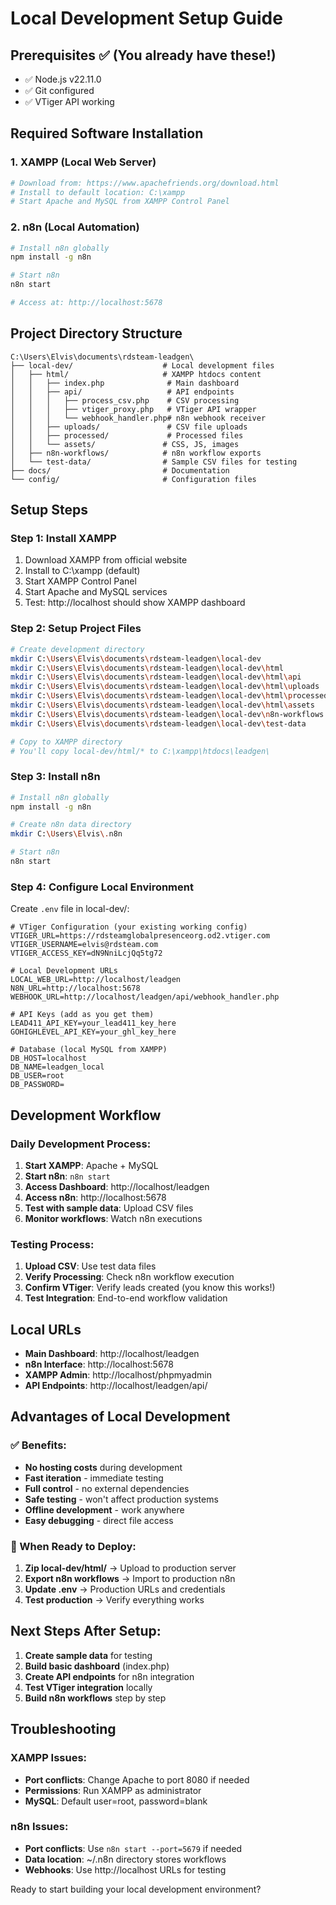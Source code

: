 # Local Development Setup Guide

## Prerequisites ✅ (You already have these!)
- ✅ Node.js v22.11.0 
- ✅ Git configured
- ✅ VTiger API working

## Required Software Installation

### 1. XAMPP (Local Web Server)
```bash
# Download from: https://www.apachefriends.org/download.html
# Install to default location: C:\xampp
# Start Apache and MySQL from XAMPP Control Panel
```

### 2. n8n (Local Automation)
```bash
# Install n8n globally
npm install -g n8n

# Start n8n
n8n start

# Access at: http://localhost:5678
```

## Project Directory Structure

```
C:\Users\Elvis\documents\rdsteam-leadgen\
├── local-dev/                    # Local development files
│   ├── html/                     # XAMPP htdocs content
│   │   ├── index.php              # Main dashboard
│   │   ├── api/                   # API endpoints
│   │   │   ├── process_csv.php    # CSV processing
│   │   │   ├── vtiger_proxy.php   # VTiger API wrapper
│   │   │   └── webhook_handler.php# n8n webhook receiver
│   │   ├── uploads/               # CSV file uploads
│   │   ├── processed/             # Processed files
│   │   └── assets/               # CSS, JS, images
│   ├── n8n-workflows/            # n8n workflow exports
│   └── test-data/                # Sample CSV files for testing
├── docs/                         # Documentation
└── config/                       # Configuration files
```

## Setup Steps

### Step 1: Install XAMPP
1. Download XAMPP from official website
2. Install to C:\xampp (default)
3. Start XAMPP Control Panel
4. Start Apache and MySQL services
5. Test: http://localhost should show XAMPP dashboard

### Step 2: Setup Project Files
```bash
# Create development directory
mkdir C:\Users\Elvis\documents\rdsteam-leadgen\local-dev
mkdir C:\Users\Elvis\documents\rdsteam-leadgen\local-dev\html
mkdir C:\Users\Elvis\documents\rdsteam-leadgen\local-dev\html\api
mkdir C:\Users\Elvis\documents\rdsteam-leadgen\local-dev\html\uploads
mkdir C:\Users\Elvis\documents\rdsteam-leadgen\local-dev\html\processed
mkdir C:\Users\Elvis\documents\rdsteam-leadgen\local-dev\html\assets
mkdir C:\Users\Elvis\documents\rdsteam-leadgen\local-dev\n8n-workflows
mkdir C:\Users\Elvis\documents\rdsteam-leadgen\local-dev\test-data

# Copy to XAMPP directory
# You'll copy local-dev/html/* to C:\xampp\htdocs\leadgen\
```

### Step 3: Install n8n
```bash
# Install n8n globally
npm install -g n8n

# Create n8n data directory
mkdir C:\Users\Elvis\.n8n

# Start n8n
n8n start
```

### Step 4: Configure Local Environment
Create `.env` file in local-dev/:
```env
# VTiger Configuration (your existing working config)
VTIGER_URL=https://rdsteamglobalpresenceorg.od2.vtiger.com
VTIGER_USERNAME=elvis@rdsteam.com
VTIGER_ACCESS_KEY=dN9NniLcjQq5tg72

# Local Development URLs
LOCAL_WEB_URL=http://localhost/leadgen
N8N_URL=http://localhost:5678
WEBHOOK_URL=http://localhost/leadgen/api/webhook_handler.php

# API Keys (add as you get them)
LEAD411_API_KEY=your_lead411_key_here
GOHIGHLEVEL_API_KEY=your_ghl_key_here

# Database (local MySQL from XAMPP)
DB_HOST=localhost
DB_NAME=leadgen_local
DB_USER=root
DB_PASSWORD=
```

## Development Workflow

### Daily Development Process:
1. **Start XAMPP**: Apache + MySQL
2. **Start n8n**: `n8n start`
3. **Access Dashboard**: http://localhost/leadgen
4. **Access n8n**: http://localhost:5678
5. **Test with sample data**: Upload CSV files
6. **Monitor workflows**: Watch n8n executions

### Testing Process:
1. **Upload CSV**: Use test data files
2. **Verify Processing**: Check n8n workflow execution
3. **Confirm VTiger**: Verify leads created (you know this works!)
4. **Test Integration**: End-to-end workflow validation

## Local URLs
- **Main Dashboard**: http://localhost/leadgen
- **n8n Interface**: http://localhost:5678
- **XAMPP Admin**: http://localhost/phpmyadmin
- **API Endpoints**: http://localhost/leadgen/api/

## Advantages of Local Development

### ✅ Benefits:
- **No hosting costs** during development
- **Fast iteration** - immediate testing
- **Full control** - no external dependencies  
- **Safe testing** - won't affect production systems
- **Offline development** - work anywhere
- **Easy debugging** - direct file access

### 🔄 When Ready to Deploy:
1. **Zip local-dev/html/** → Upload to production server
2. **Export n8n workflows** → Import to production n8n
3. **Update .env** → Production URLs and credentials
4. **Test production** → Verify everything works

## Next Steps After Setup:
1. **Create sample data** for testing
2. **Build basic dashboard** (index.php)
3. **Create API endpoints** for n8n integration
4. **Test VTiger integration** locally
5. **Build n8n workflows** step by step

## Troubleshooting

### XAMPP Issues:
- **Port conflicts**: Change Apache to port 8080 if needed
- **Permissions**: Run XAMPP as administrator
- **MySQL**: Default user=root, password=blank

### n8n Issues:
- **Port conflicts**: Use `n8n start --port=5679` if needed
- **Data location**: ~/.n8n directory stores workflows
- **Webhooks**: Use http://localhost URLs for testing

Ready to start building your local development environment?